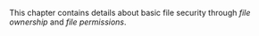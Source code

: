 This chapter contains details about basic file security through *file ownership* and *file permissions*.

